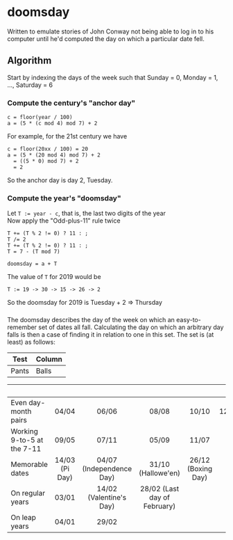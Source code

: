# doomsday
Written to emulate stories of John Conway not being able to log in to his computer until he'd computed the day on which a particular date fell.

## Algorithm
Start by indexing the days of the week such that Sunday = 0, Monday = 1, ..., Saturday = 6

### Compute the century's "anchor day"
```
c = floor(year / 100)
a = (5 * (c mod 4) mod 7) + 2
```

For example, for the 21st century we have
```
c = floor(20xx / 100) = 20
a = (5 * (20 mod 4) mod 7) + 2
  = ((5 * 0) mod 7) + 2
  = 2
```

So the anchor day is day 2, Tuesday.

### Compute the year's "doomsday"
Let `T := year - c`, that is, the last two digits of the year\
Now apply the "Odd-plus-11" rule twice

```
T += (T % 2 != 0) ? 11 : ;
T /= 2
T += (T % 2 != 0) ? 11 : ;
T = 7 - (T mod 7)

doomsday = a + T
```

The value of `T` for 2019 would be
```
T := 19 -> 30 -> 15 -> 26 -> 2
```
So the doomsday for 2019 is Tuesday + 2 => Thursday

###
The doomsday describes the day of the week on which an easy-to-remember set of dates all fall. Calculating the day on which an arbitrary day falls is then a case of finding it in relation to one in this set. The set is (at least) as follows:

| Test | Column |
|------|--------|
| Pants| Balls  |

| &nbsp; | &nbsp; | &nbsp; | &nbsp; | &nbsp; | &nbsp; |
|----------------------------|:-----:|:-----:|:-----:|:-----:|:-----:|
| Even day-month pairs 		 | 04/04 | 06/06 | 08/08 | 10/10 | 12/12 |
| Working 9-to-5 at the 7-11 | 09/05 | 07/11 | 05/09 | 11/07 | | |
| Memorable dates			 | 14/03 (Pi Day) | 04/07 (Independence Day) | 31/10 (Hallowe'en) | 26/12 (Boxing Day) | &nbsp; | &nbsp; |
| On regular years			 | 03/01 | 14/02 (Valentine's Day) | 28/02 (Last day of February) | &nbsp; | &nbsp; | &nbsp; |
| On leap years				 | 04/01 | 29/02 | &nbsp; | &nbsp; | &nbsp; | &nbsp; |
